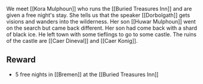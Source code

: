 We meet [[Kora Mulphoun]] who runs the [[Buried Treasures Inn]] and are given a free night's stay. She tells us that the speaker [[Dorbolgath]] gets visions and wanders into the wilderness. Her son [[Huwar Mulphoun]] went on the search but came back different. Her son had come back with a shard of black ice. He left town with some tieflings to go to some castle. The ruins of the castle are [[Caer Dineval]] and [[Caer Konig]].

## Reward
- 5 free nights in [[Bremen]] at the [[Buried Treasures Inn]]